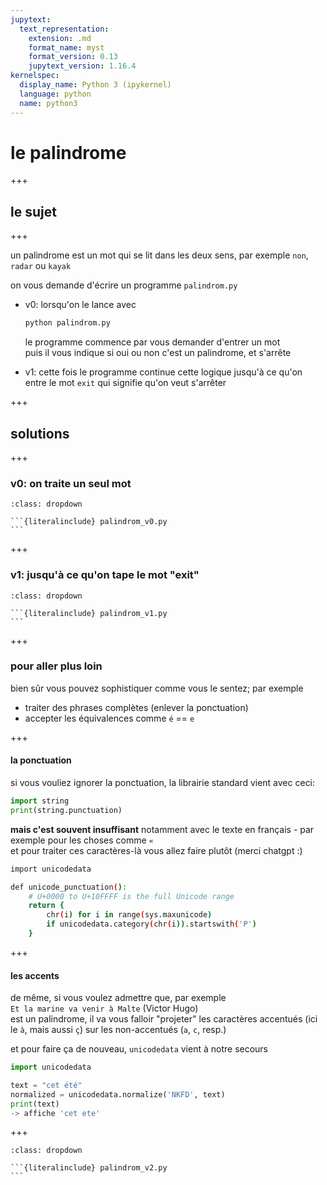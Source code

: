 ```yaml
---
jupytext:
  text_representation:
    extension: .md
    format_name: myst
    format_version: 0.13
    jupytext_version: 1.16.4
kernelspec:
  display_name: Python 3 (ipykernel)
  language: python
  name: python3
---
```


# le palindrome

+++

## le sujet

+++

un palindrome est un mot qui se lit dans les deux sens, par exemple `non`, `radar` ou `kayak`

on vous demande d'écrire un programme `palindrom.py`  

- v0: lorsqu'on le lance avec

  ```bash
  python palindrom.py
  ```

  le programme commence par vous demander d'entrer un mot  
  puis il vous indique si oui ou non c'est un palindrome, et s'arrête

- v1: cette fois le programme continue cette logique jusqu'à ce qu'on entre le
  mot `exit` qui signifie qu'on veut s'arrêter

+++

## solutions

+++

### v0: on traite un seul mot

````{admonition} pour voir la v0
:class: dropdown

```{literalinclude} palindrom_v0.py
```
````

+++

### v1: jusqu'à ce qu'on tape le mot "exit"

````{admonition} la v1
:class: dropdown

```{literalinclude} palindrom_v1.py
```
````

+++

### pour aller plus loin

bien sûr vous pouvez sophistiquer comme vous le sentez; par exemple

- traiter des phrases complètes (enlever la ponctuation)
- accepter les équivalences comme `é` == `e`

+++

#### la ponctuation

si vous vouliez ignorer la ponctuation, la librairie standard vient avec ceci:

  ```python
  import string
  print(string.punctuation)
  ```

  **mais c'est souvent insuffisant** notamment avec le texte en français - par exemple pour les choses comme `«`  
  et pour traiter ces caractères-là vous allez faire plutôt (merci chatgpt :)

```bash
import unicodedata

def unicode_punctuation():
    # U+0000 to U+10FFFF is the full Unicode range
    return {
        chr(i) for i in range(sys.maxunicode)
        if unicodedata.category(chr(i)).startswith('P')
    }
```

+++

#### les accents

de même, si vous voulez admettre que, par exemple  
`Et la marine va venir à Malte` (Victor Hugo)  
est un palindrome, il va vous falloir "projeter" les caractères accentués (ici le `à`, mais aussi `ç`) sur les non-accentués (`a`, `c`, resp.)

  et pour faire ça de nouveau, `unicodedata` vient à notre secours

  ```python
  import unicodedata

  text = "cet été"
  normalized = unicodedata.normalize('NKFD', text)
  print(text)
  -> affiche 'cet ete'
  ```

+++

````{admonition} voici ma version avec ces deux ajouts
:class: dropdown

```{literalinclude} palindrom_v2.py
```
````
